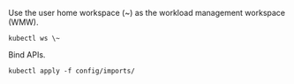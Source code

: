 <!--where-resolver-imports-start-->
Use the user home workspace (\~) as the workload management workspace (WMW).
```shell
kubectl ws \~
```

Bind APIs.
```shell
kubectl apply -f config/imports/
```
<!--where-resolver-imports-end-->
